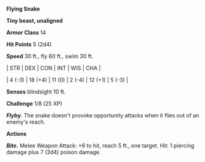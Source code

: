 **Flying Snake**

**Tiny beast, unaligned**

**Armor Class** 14

**Hit Points** 5 (2d4)

**Speed** 30 ft., fly 60 ft., swim 30 ft.

|   STR   |   DEX   |   CON   |   INT   |   WIS   |   CHA   |
  
| 4 (-3) | 18 (+4) | 11 (0) | 2 (-4) | 12 (+1) | 5 (-3) |

**Senses** blindsight 10 ft.

**Challenge** 1/8 (25 XP)

***Flyby.*** The snake doesn't provoke opportunity attacks when it flies out of an enemy's reach.

**Actions**

***Bite.*** Melee Weapon Attack: +6 to hit, reach 5 ft., one target. Hit: 1 piercing damage plus 7 (3d4) poison damage.

